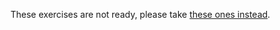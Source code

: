 These exercises are not ready, please take [these ones instead](https://repl.it/classroom/invite/BQBeXrW).
